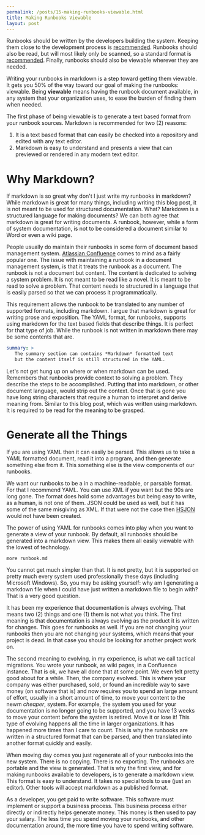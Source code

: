 ```yaml
---
permalink: /posts/15-making-runbooks-viewable.html
title: Making Runbooks Viewable
layout: post
---
```


Runbooks should be written by the developers building the system. Keeping them
close to the development process is [recommended][1]. Runbooks should also be
read, but will most likely only be scanned, so a standard format
is [recommended][2]. Finally, runbooks should also be viewable wherever they are
needed.

Writing your runbooks in markdown is a step toward getting them viewable. It
gets you 50% of the way toward our goal of making the runbooks: viewable.
Being **viewable** means having the runbook document available, in any system
that your organization uses, to ease the burden of finding them when needed.

The first phase of being viewable is to generate a text based format from your
runbook sources. Markdown is recommended for two (2) reasons:

1. It is a text based format that can easily be checked into a repository and
   edited with any text editor.
2. Markdown is easy to understand and presents a view that can previewed or
   rendered in any modern text editor.

# Why Markdown?

If markdown is so great why don't I just write my runbooks in markdown? While
markdown is great for many things, including writing this blog post, it is not
meant to be used for structured documentation. What? Markdown is a structured
language for making documents? We can both agree that markdown is great for
writing documents. A runbook, however, while a form of system documentation, is
not to be considered a document similar to Word or even a wiki page.

People usually do maintain their runbooks in some form of document based
management system. [Atlassian Confluence][3] comes to mind as a fairly popular
one. The issue with maintaining a runbook in a document management system, is
that it treats the runbook as a document. The runbook is not a document but
content. The content is dedicated to solving a system problem. It is not meant
to be read like a novel. It is meant to be read to solve a problem. That content
needs to structured in a language that is easily parsed so that we can process
it programmatically.

This requirement allows the runbook to be translated to any number of supported
formats, including markdown. I argue that markdown is great for writing prose
and exposition. The YAML format, for runbooks, supports using markdown for the
text based fields that describe things. It is perfect for that type of job.
While the runbook is not written in markdown there may be some contents that
are.

```yaml
summary: >
   The summary section can contains *Markdown* formatted text 
   but the content itself is still structured in the YAML.
```

Let's not get hung up on where or when markdown can be used. Remembers that
runbooks provide context to solving a problem. They describe the steps to be
accomplished. Putting that into markdown, or other document language, would
strip out the context. Once that is gone you have long string characters that
require a human to interpret and derive meaning from. Similar to this blog post,
which was written using markdown. It is required to be read for the meaning to
be grasped.

# Generate all the Things

If you are using YAML then it can easily be parsed. This allows us to take a
YAML formatted document, read it into a program, and then generate something
else from it. This something else is the view components of our runbooks.

We want our runbooks to be a in a machine-readable, or parsable format. For that
I recommend YAML. You can use XML if you want but the 90s are long gone. The
format does hold some advantages but being easy to write, as a human, is not one
of them. JSON could be used as well, but it has some of the same misgiving as 
XML. If that were not the case then [HSJON][4] would not have been created.

The power of using YAML for runbooks comes into play when you want to 
generate a view of your runbook. By default, all runbooks should be 
generated into a markdown view. This makes them all easily viewable with the 
lowest of technology. 

```shell
more runbook.md
```

You cannot get much simpler than that. It is not pretty, but it is supported on
pretty much every system used professionally these days (including Microsoft
Windows). So, you may be asking yourself: why am I generating a markdown file
when I could have just written a markdown file to begin with? That is a very
good question.

It has been my experience that documentation is always evolving. That means
two (2) things and one (1) them is not what you think. The first meaning is that
documentation is always evolving as the product it is written for changes. This
goes for runbooks as well. If you are not changing your runbooks then you are
not changing your systems, which means that your project is dead. In that case
you should be looking for another project work on.

The second meaning to evolving, in my experience, is what we call tactical
migrations. You wrote your runbook, as wiki pages, in a Confluence instance.
That is ok, we have all done that at some point. We even felt pretty good about
for a while. Then, the company evolved. This is where your company was either
purchased, sold, or found an incredible way to save money (on software that is)
and now requires you to spend an large amount of effort, usually in a short
amount of time, to move your content to the newm *cheaper*, system. For example,
the system you used for your documentation is no longer going to be supported,
and you have 13 weeks to move your content before the system is retired. Move it
or lose it! This type of evolving happens all the time in larger organizations.
It has happened more times than I care to count. This is why the runbooks are
written in a structured format that can be parsed, and then translated into
another format quickly and easily.

When moving day comes you just regenerate all of your runbooks into the new
system. There is no copying. There is no exporting. The runbooks are portable
and the view is generated. That is why the first view, and for making runbooks
available to developers, is to generate a markdown view. This format is easy to
understand. It takes no special tools to use (just an editor). Other tools will
accept markdown as a published format.

As a developer, you get paid to write software. This software must implement or
support a business process. This business process either directly or indirectly
helps generate money. This money is then used to pay your salary. The less time
you spend moving your runbooks, and other documentation around, the more time
you have to spend writing software.

[1]:/posts/6-yaml-runbooks.html
[2]:/posts/13-writing-a-runbook.html
[3]:https://www.atlassian.com/software/confluence
[4]:https://hjson.github.io/